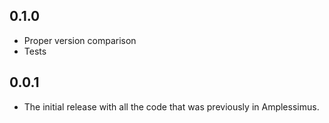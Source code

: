 ## 0.1.0

* Proper version comparison
* Tests

## 0.0.1

* The initial release with all the code that was previously in Amplessimus.
